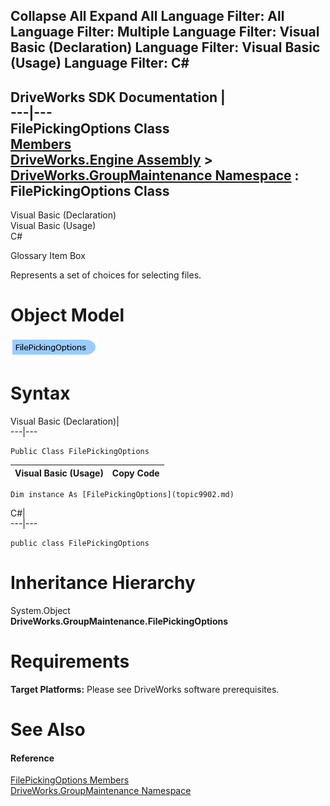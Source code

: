 Collapse All Expand All Language Filter: All  Language Filter: Multiple  Language Filter: Visual Basic (Declaration) Language Filter: Visual Basic (Usage) Language Filter: C#  
---  
DriveWorks SDK Documentation  |   
---|---  
FilePickingOptions Class   
[Members](topic9903.md)   
[DriveWorks.Engine Assembly](topic2156.md) > [DriveWorks.GroupMaintenance Namespace](topic9628.md) : FilePickingOptions Class  
---  
  
Visual Basic (Declaration)    
Visual Basic (Usage)    
C# 

Glossary Item Box

Represents a set of choices for selecting files. 

# Object Model

![](dotnetdiagramimages/image484.png)

# Syntax

Visual Basic (Declaration)|   
---|---  
      
    
    Public Class FilePickingOptions   
  
Visual Basic (Usage)| Copy Code  
---|---  
      
    
    Dim instance As [FilePickingOptions](topic9902.md)  
  
C#|   
---|---  
      
    
    public class FilePickingOptions   
  
# Inheritance Hierarchy

System.Object  
**DriveWorks.GroupMaintenance.FilePickingOptions**  


# Requirements

**Target Platforms:** Please see DriveWorks software prerequisites.

# See Also

#### Reference

[FilePickingOptions Members](topic9903.md)   
[DriveWorks.GroupMaintenance Namespace](topic9628.md)


